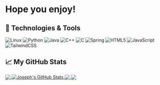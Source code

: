 # Hope you enjoy!

## 🔧 Technologies & Tools
![Linux](https://img.shields.io/badge/Linux-FCC624?style=for-the-badge&logo=linux&logoColor=black)
![Python](https://img.shields.io/badge/python-3670A0?style=for-the-badge&logo=python&logoColor=ffdd54)
![Java](https://img.shields.io/badge/java-%23ED8B00.svg?style=for-the-badge&logo=java&logoColor=white)
![C++](https://img.shields.io/badge/c++-%2300599C.svg?style=for-the-badge&logo=c%2B%2B&logoColor=white)
![C](https://img.shields.io/badge/c-%2300599C.svg?style=for-the-badge&logo=c&logoColor=white)
![Spring](https://img.shields.io/badge/spring-%236DB33F.svg?style=for-the-badge&logo=spring&logoColor=white)
![HTML5](https://img.shields.io/badge/html5-%23E34F26.svg?style=for-the-badge&logo=html5&logoColor=white)
![JavaScript](https://img.shields.io/badge/javascript-%23323330.svg?style=for-the-badge&logo=javascript&logoColor=%23F7DF1E)
![TailwindCSS](https://img.shields.io/badge/tailwindcss-%2338B2AC.svg?style=for-the-badge&logo=tailwind-css&logoColor=white)
## &#x1f4c8; My GitHub Stats
<a href="https://github.com/JosephTJennings">
  <img align="center" src="https://github-readme-stats-r4es-git-master-josephtjennings.vercel.app/api/top-langs/?username=JosephTJennings&theme=dracula&langs_count=5&layout=compact&hide=HTML" />
</a>
<a href="https://github.com/JosephTJennings">
  <img align="center" src="https://github-readme-stats-r4es.vercel.app/api?username=JosephTJennings&theme=dracula&show_icons=true" alt="Joseph's GitHub Stats" />
</a>
<a href="https://github.com/JosephTJennings/Rogue-Pokemon">
  <img align="center" src="https://github-readme-stats-r4es.vercel.app/api/pin/?username=JosephTJennings&repo=Rogue-Pokemon&theme=dracula" />
</a>
<a href="https://github.com/JosephTJennings/MarketBuzz">
  <img align="center" src="https://github-readme-stats-r4es.vercel.app/api/pin/?username=JosephTJennings&repo=MarketBuzz&theme=dracula" />
</a>
